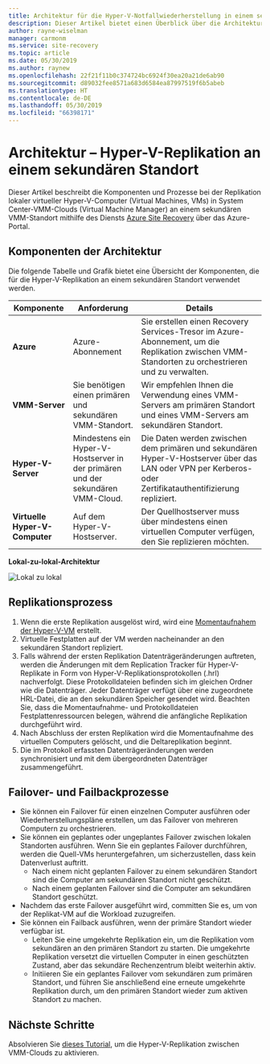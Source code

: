 ```yaml
---
title: Architektur für die Hyper-V-Notfallwiederherstellung in einem sekundären lokalen Standort mit Azure Site Recovery | Microsoft-Dokumentation
description: Dieser Artikel bietet einen Überblick über die Architektur für die Notfallwiederherstellung lokaler Hyper-V-VMs in einem sekundären System Center-VMM-Standort mit Azure Site Recovery.
author: rayne-wiselman
manager: carmonm
ms.service: site-recovery
ms.topic: article
ms.date: 05/30/2019
ms.author: raynew
ms.openlocfilehash: 22f21f11b0c374724bc6924f30ea20a21de6ab90
ms.sourcegitcommit: d89032fee8571a683d6584ea87997519f6b5abeb
ms.translationtype: HT
ms.contentlocale: de-DE
ms.lasthandoff: 05/30/2019
ms.locfileid: "66398171"
---
```

# <a name="architecture---hyper-v-replication-to-a-secondary-site"></a>Architektur – Hyper-V-Replikation an einem sekundären Standort

Dieser Artikel beschreibt die Komponenten und Prozesse bei der Replikation lokaler virtueller Hyper-V-Computer (Virtual Machines, VMs) in System Center-VMM-Clouds (Virtual Machine Manager) an einem sekundären VMM-Standort mithilfe des Diensts [Azure Site Recovery](site-recovery-overview.md) über das Azure-Portal.


## <a name="architectural-components"></a>Komponenten der Architektur

Die folgende Tabelle und Grafik bietet eine Übersicht der Komponenten, die für die Hyper-V-Replikation an einem sekundären Standort verwendet werden.

**Komponente** | **Anforderung** | **Details**
--- | --- | ---
**Azure** | Azure-Abonnement | Sie erstellen einen Recovery Services-Tresor im Azure-Abonnement, um die Replikation zwischen VMM-Standorten zu orchestrieren und zu verwalten.
**VMM-Server** | Sie benötigen einen primären und sekundären VMM-Standort. | Wir empfehlen Ihnen die Verwendung eines VMM-Servers am primären Standort und eines VMM-Servers am sekundären Standort.
**Hyper-V-Server** |  Mindestens ein Hyper-V-Hostserver in der primären und der sekundären VMM-Cloud. | Die Daten werden zwischen dem primären und sekundären Hyper-V-Hostserver über das LAN oder VPN per Kerberos- oder Zertifikatauthentifizierung repliziert.  
**Virtuelle Hyper-V-Computer** | Auf dem Hyper-V-Hostserver. | Der Quellhostserver muss über mindestens einen virtuellen Computer verfügen, den Sie replizieren möchten.

**Lokal-zu-lokal-Architektur**

![Lokal zu lokal](./media/hyper-v-vmm-architecture/arch-onprem-onprem.png)

## <a name="replication-process"></a>Replikationsprozess

1. Wenn die erste Replikation ausgelöst wird, wird eine [Momentaufnahem der Hyper-V-VM](https://technet.microsoft.com/library/dd560637.aspx) erstellt.
2. Virtuelle Festplatten auf der VM werden nacheinander an den sekundären Standort repliziert.
3. Falls während der ersten Replikation Datenträgeränderungen auftreten, werden die Änderungen mit dem Replication Tracker für Hyper-V-Replikate in Form von Hyper-V-Replikationsprotokollen (.hrl) nachverfolgt. Diese Protokolldateien befinden sich im gleichen Ordner wie die Datenträger. Jeder Datenträger verfügt über eine zugeordnete HRL-Datei, die an den sekundären Speicher gesendet wird. Beachten Sie, dass die Momentaufnahme- und Protokolldateien Festplattenressourcen belegen, während die anfängliche Replikation durchgeführt wird.
4. Nach Abschluss der ersten Replikation wird die Momentaufnahme des virtuellen Computers gelöscht, und die Deltareplikation beginnt.
5. Die im Protokoll erfassten Datenträgeränderungen werden synchronisiert und mit dem übergeordneten Datenträger zusammengeführt.


## <a name="failover-and-failback-process"></a>Failover- und Failbackprozesse

- Sie können ein Failover für einen einzelnen Computer ausführen oder Wiederherstellungspläne erstellen, um das Failover von mehreren Computern zu orchestrieren.
- Sie können ein geplantes oder ungeplantes Failover zwischen lokalen Standorten ausführen. Wenn Sie ein geplantes Failover durchführen, werden die Quell-VMs heruntergefahren, um sicherzustellen, dass kein Datenverlust auftritt.
    - Nach einem nicht geplanten Failover zu einem sekundären Standort sind die Computer am sekundären Standort nicht geschützt.
    - Nach einem geplanten Failover sind die Computer am sekundären Standort geschützt.
- Nachdem das erste Failover ausgeführt wird, committen Sie es, um von der Replikat-VM auf die Workload zuzugreifen.
- Sie können ein Failback ausführen, wenn der primäre Standort wieder verfügbar ist.
    - Leiten Sie eine umgekehrte Replikation ein, um die Replikation vom sekundären an den primären Standort zu starten. Die umgekehrte Replikation versetzt die virtuellen Computer in einen geschützten Zustand, aber das sekundäre Rechenzentrum bleibt weiterhin aktiv.
    - Initiieren Sie ein geplantes Failover vom sekundären zum primären Standort, und führen Sie anschließend eine erneute umgekehrte Replikation durch, um den primären Standort wieder zum aktiven Standort zu machen.



## <a name="next-steps"></a>Nächste Schritte


Absolvieren Sie [dieses Tutorial](hyper-v-vmm-disaster-recovery.md), um die Hyper-V-Replikation zwischen VMM-Clouds zu aktivieren.

